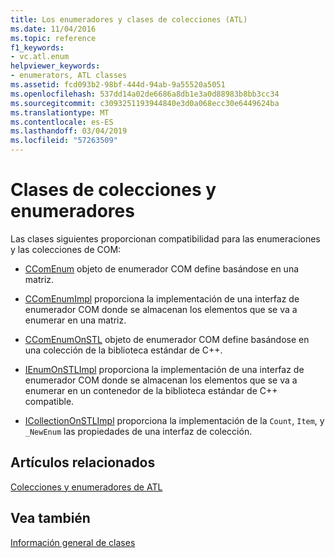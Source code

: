 ```yaml
---
title: Los enumeradores y clases de colecciones (ATL)
ms.date: 11/04/2016
ms.topic: reference
f1_keywords:
- vc.atl.enum
helpviewer_keywords:
- enumerators, ATL classes
ms.assetid: fcd093b2-98bf-444d-94ab-9a55520a5051
ms.openlocfilehash: 537dd14a02de6686a8db1e3a0d88983b8bb3cc34
ms.sourcegitcommit: c3093251193944840e3d0a068ecc30e6449624ba
ms.translationtype: MT
ms.contentlocale: es-ES
ms.lasthandoff: 03/04/2019
ms.locfileid: "57263509"
---
```

# <a name="enumerators-and-collections-classes"></a>Clases de colecciones y enumeradores

Las clases siguientes proporcionan compatibilidad para las enumeraciones y las colecciones de COM:

- [CComEnum](../atl/reference/ccomenum-class.md) objeto de enumerador COM define basándose en una matriz.

- [CComEnumImpl](../atl/reference/ccomenumimpl-class.md) proporciona la implementación de una interfaz de enumerador COM donde se almacenan los elementos que se va a enumerar en una matriz.

- [CComEnumOnSTL](../atl/reference/ccomenumonstl-class.md) objeto de enumerador COM define basándose en una colección de la biblioteca estándar de C++.

- [IEnumOnSTLImpl](../atl/reference/ienumonstlimpl-class.md) proporciona la implementación de una interfaz de enumerador COM donde se almacenan los elementos que se va a enumerar en un contenedor de la biblioteca estándar de C++ compatible.

- [ICollectionOnSTLImpl](../atl/reference/icollectiononstlimpl-class.md) proporciona la implementación de la `Count`, `Item`, y `_NewEnum` las propiedades de una interfaz de colección.

## <a name="related-articles"></a>Artículos relacionados

[Colecciones y enumeradores de ATL](../atl/atl-collections-and-enumerators.md)

## <a name="see-also"></a>Vea también

[Información general de clases](../atl/atl-class-overview.md)
